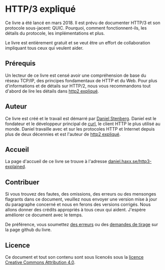 # HTTP/3 expliqué

Ce livre a été lancé en mars 2018. Il est prévu de documenter HTTP/3 et son
protocole sous-jacent: QUIC. Pourquoi, comment fonctionnent-ils, les détails du
protocole, les implémentations et plus.

Le livre est entièrement gratuit et se veut être un effort de collaboration
impliquant tous ceux qui veulent aider.

## Prérequis

Un lecteur de ce livre est censé avoir une compréhension de base du réseau TCP/IP,
des principes fondamentaux de HTTP et du Web. Pour plus d'informations et de
détails sur HTTP/2, nous vous recommandons tout d'abord de lire les détails dans
[http2 expliqué](https://daniel.haxx.se/http2/).

## Auteur

Ce livre est créé et le travail est démarré par [Daniel
Stenberg](https://daniel.haxx.se/). Daniel est le fondateur et le développeur
principal de [curl](https://curl.haxx.se/), le client HTTP le plus utilisé au
monde. Daniel travaille avec et sur les protocoles HTTP et Internet depuis plus de
deux décennies et est l'auteur de [http2 expliqué](https://daniel.haxx.se/http2/).

## Accueil

La page d'accueil de ce livre se trouve à l'adresse
[daniel.haxx.se/http3-explained](https://daniel.haxx.se/http3-explained).

## Contribuer

Si vous trouvez des fautes, des omissions, des erreurs ou des mensonges flagrants
dans ce document, veuillez nous envoyer une version mise à jour du paragraphe
concerné et nous en ferons des versions corrigés. Nous allons donner des crédits
appropriés à tous ceux qui aident. J'espère améliorer ce document avec le temps.

De préférence, vous soumettez [des
erreurs](https://github.com/bagder/http3-explained/issues) ou des [demandes de
tirage](https://github.com/bagder/http3-explained/pulls) sur la page github du
livre.

## Licence

Ce document et tout son contenu sont sous licencés sous la [licence Creative Commons
Attribution 4.0](https://creativecommons.org/licenses/by/4.0/).
